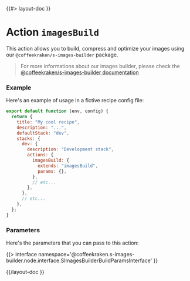 <!--
/**
 * @name            imagesBuild
 * @namespace       doc.recipes.actions
 * @type            Markdown
 * @platform        md
 * @status          stable
 * @menu            Documentation / Recipes / Actions          /doc/recipes/actions/imagesBuild
 *
 * @since           2.0.0
 * @author    Olivier Bossel <olivier.bossel@gmail.com> (https://coffeekraken.io)
 */
-->

{{#> layout-doc }}

# Action `imagesBuild`

This action allows you to build, compress and optimize your images using our `@coffeekraken/s-images-builder` package.

> For more informations about our images builder, please check the [@coffeekraken/s-images-builder documentation](/@coffeekraken/s-images-builder/doc/readme)

### Example

Here's an example of usage in a fictive recipe config file:

```js
export default function (env, config) {
  return {
    title: "My cool recipe",
    description: "...",
    defaultStack: "dev",
    stacks: {
      dev: {
        description: "Development stack",
        actions: {
          imagesBuild: {
            extends: "imagesBuild",
            params: {},
          },
          // etc...
        },
      },
      // etc...
    },
  };
}
```

### Parameters

Here's the parameters that you can pass to this action:

{{> interface namespace='@coffeekraken.s-images-builder.node.interface.SImagesBuilderBuildParamsInterface' }}

{{/layout-doc }}

